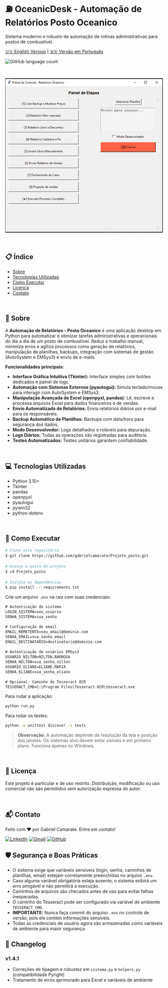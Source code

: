 # ⛽ OceanicDesk - Automação de Relatórios Posto Oceanico

Sistema moderno e robusto de automação de rotinas administrativas para postos de combustível.

[🇺🇸 English Version](README.md) | [🇧🇷 Versão em Português](PT-BR-README.md)

![GitHub language count](https://img.shields.io/github/languages/count/gabrielcamarate/Projeto_posto?style=for-the-badge)

<br>

<p align="center">
  <!-- Adicione uma imagem de preview do projeto abaixo -->
  <img src="images/preview.png" alt="Demonstração do Projeto"/>
</p>

<br>

## 📋 Índice

* [Sobre](#-sobre)
* [Tecnologias Utilizadas](#-tecnologias-utilizadas)
* [Como Executar](#-como-executar)
* [Licença](#-licença)
* [Contato](#-contato)

<br>

## 📖 Sobre

A **Automação de Relatórios - Posto Oceanico** é uma aplicação desktop em Python para automatizar e otimizar tarefas administrativas e operacionais do dia a dia de um posto de combustível. Reduz o trabalho manual, minimiza erros e agiliza processos como geração de relatórios, manipulação de planilhas, backups, integração com sistemas de gestão (AutoSystem e EMSys3) e envio de e-mails.

**Funcionalidades principais:**
*   **Interface Gráfica Intuitiva (Tkinter):** Interface simples com botões dedicados e painel de logs.
*   **Automação com Sistemas Externos (pyautogui):** Simula teclado/mouse para interagir com AutoSystem e EMSys3.
*   **Manipulação Avançada de Excel (openpyxl, pandas):** Lê, escreve e processa arquivos Excel para dados financeiros e de vendas.
*   **Envio Automatizado de Relatórios:** Envia relatórios diários por e-mail para os responsáveis.
*   **Backup Automático de Planilhas:** Backups com data/hora para segurança dos dados.
*   **Modo Desenvolvedor:** Logs detalhados e roláveis para depuração.
*   **Logs Diários:** Todas as operações são registradas para auditoria.
*   **Testes Automatizados:** Testes unitários garantem confiabilidade.

<br>

## 💻 Tecnologias Utilizadas

- Python 3.10+
- Tkinter
- pandas
- openpyxl
- pyautogui
- pywin32
- python-dotenv

<br>

## 🚀 Como Executar

```bash
# Clone este repositório
$ git clone https://github.com/gabrielcamarate/Projeto_posto.git

# Acesse a pasta do projeto
$ cd Projeto_posto

# Instale as dependências
$ pip install -r requirements.txt
```

Crie um arquivo `.env` na raiz com suas credenciais:

```dotenv
# Autenticação do sistema
LOGIN_SISTEMA=seu_usuario
SENHA_SISTEMA=sua_senha

# Configuração de email
EMAIL_REMETENTE=seu_email@dominio.com
SENHA_EMAIL=sua_senha_email
EMAIL_DESTINATARIO=destinatario@dominio.com

# Autenticação de usuários EMSys3
USUARIO_NILTON=NILTON.BARBOSA
SENHA_NILTON=sua_senha_nilton
USUARIO_ELIANE=ELIANE.MARIA
SENHA_ELIANE=sua_senha_eliane

# Opcional: Caminho do Tesseract OCR
TESSERACT_CMD=C:\Program Files\Tesseract-OCR\tesseract.exe
```

Para rodar a aplicação:

```bash
python run.py
```

Para rodar os testes:

```bash
python -m unittest discover -s tests
```

> **Observação:** A automação depende da resolução da tela e posição das janelas. Os sistemas alvo devem estar visíveis e em primeiro plano. Funciona apenas no Windows.

<br>

## 📝 Licença

Este projeto é particular e de uso restrito. Distribuição, modificação ou uso comercial não são permitidos sem autorização expressa do autor.

<br>

## 📬 Contato

Feito com ❤️ por Gabriel Camarate. Entre em contato!

[![LinkedIn](https://img.shields.io/badge/linkedin-%230077B5.svg?style=for-the-badge&logo=linkedin&logoColor=white)](https://www.linkedin.com/in/gabrielcamarate/)
[![Gmail](https://img.shields.io/badge/EMAIL-D14836?style=for-the-badge&logo=gmail&logoColor=white)](mailto:gabrielcamarate@icloud.com)
[![GitHub](https://img.shields.io/badge/github-%23121011.svg?style=for-the-badge&logo=github&logoColor=white)](https://github.com/gabrielcamarate) 

## 🛡️ Segurança e Boas Práticas

- O sistema exige que variáveis sensíveis (login, senha, caminhos de planilhas, email) estejam corretamente preenchidas no arquivo `.env`.
- Caso alguma variável obrigatória esteja ausente, o sistema exibirá um erro amigável e não permitirá a execução.
- Caminhos de arquivos são checados antes de uso para evitar falhas inesperadas.
- O caminho do Tesseract pode ser configurado via variável de ambiente `TESSERACT_CMD`.
- **IMPORTANTE:** Nunca faça commit do arquivo `.env` no controle de versão, pois ele contém informações sensíveis.
- Todas as credenciais de usuário agora são armazenadas como variáveis de ambiente para maior segurança. 

## 📝 Changelog

### v1.4.1
- Correções de tipagem e robustez em `sistema.py` e `helpers.py` (compatibilidade Pyright)
- Tratamento de erros aprimorado para Excel e variáveis de ambiente 
